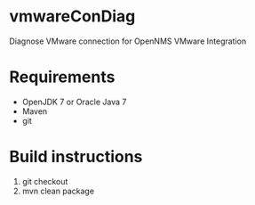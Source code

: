vmwareConDiag
=============

Diagnose VMware connection for OpenNMS VMware Integration

Requirements
============
 - OpenJDK 7 or Oracle Java 7
 - Maven
 - git

Build instructions
==================
1. git checkout
2. mvn clean package
